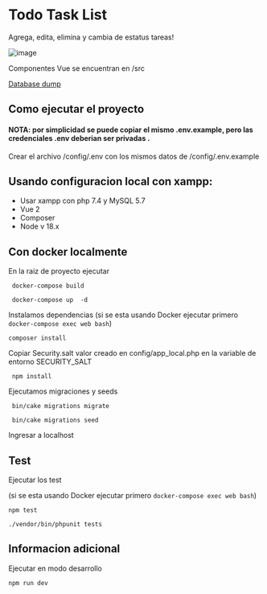 # Todo Task List

Agrega, edita, elimina y cambia de estatus tareas!



![image](https://github.com/Oriplus/todo_list/assets/42686893/931515a2-26d7-4b7f-8c79-62767dc6d906)

Componentes Vue se encuentran en /src

[Database dump](https://github.com/Oriplus/todo_list/blob/master/database.sql)

## Como ejecutar el proyecto

#### NOTA: por simplicidad se puede copiar el mismo .env.example, pero las credenciales .env deberian ser privadas .

Crear el archivo /config/.env con los mismos datos de /config/.env.example


## Usando configuracion local con xampp:
* Usar xampp con php 7.4 y MySQL 5.7
* Vue 2
* Composer
* Node v 18.x

## Con docker localmente

 En la raiz de proyecto ejecutar
```
 docker-compose build
```
```
 docker-compose up  -d
```


Instalamos dependencias
(si se esta usando Docker ejecutar primero `docker-compose exec web bash`)
```
composer install
```
Copiar Security.salt valor creado en config/app_local.php en la variable de entorno SECURITY_SALT
```
 npm install
```
Ejecutamos migraciones y seeds
```
 bin/cake migrations migrate
```
```
 bin/cake migrations seed
```

Ingresar a localhost

## Test

Ejecutar los test

(si se esta usando Docker ejecutar primero `docker-compose exec web bash`)
```
npm test
```

```
./vendor/bin/phpunit tests
```

## Informacion adicional
Ejecutar en modo desarrollo
```
npm run dev
```
